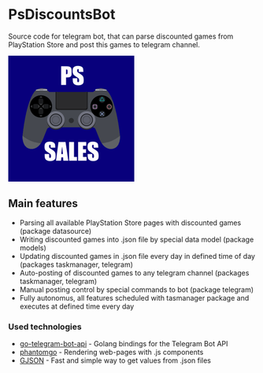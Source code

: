 # PsDiscountsBot
Source code for telegram bot, that can parse discounted games from PlayStation Store and post this games to telegram channel.

![logo](https://github.com/GreyLabsDev/PsDiscountsBot/blob/master/playstation_bot_logo.png)

## Main features
- Parsing all available PlayStation Store pages with discounted games (package datasource)
- Writing discounted games into .json file by special data model (package models)
- Updating discounted games in .json file every day in defined time of day (packages taskmanager, telegram)
- Auto-posting of discounted games to any telegram channel (packages taskmanager, telegram)
- Manual posting control by special commands to bot (package telegram)
- Fully autonomus, all features scheduled with tasmanager package and executes at defined time every day

### Used technologies
* [go-telegram-bot-api](https://github.com/go-telegram-bot-api/telegram-bot-api) - Golang bindings for the Telegram Bot API
* [phantomgo](https://github.com/k4s/phantomgo) - Rendering web-pages with .js components
* [GJSON](https://github.com/tidwall/gjson) - Fast and simple way to get values from .json files
